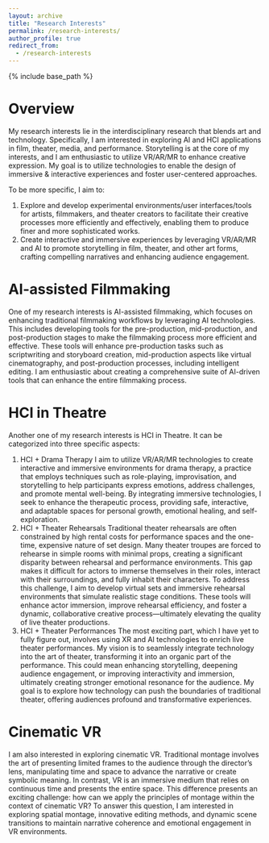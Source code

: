 ```yaml
---
layout: archive
title: "Research Interests"
permalink: /research-interests/
author_profile: true
redirect_from:
  - /research-interests
---
```


{% include base_path %}

Overview
======
My research interests lie in the interdisciplinary research that blends art and technology. Specifically, I am interested in exploring AI and HCI applications in film, theater, media, and performance. Storytelling is at the core of my interests, and I am enthusiastic to utilize VR/AR/MR to enhance creative expression. My goal is to utilize technologies to enable the design of immersive & interactive experiences and foster user-centered approaches.

To be more specific, I aim to:
1. Explore and develop experimental environments/user interfaces/tools for artists, filmmakers, and theater creators to facilitate their creative processes more efficiently and effectively, enabling them to produce finer and more sophisticated works.
2. Create interactive and immersive experiences by leveraging VR/AR/MR and AI to promote storytelling in film, theater, and other art forms, crafting compelling narratives and enhancing audience engagement.


AI-assisted Filmmaking
======
One of my research interests is AI-assisted filmmaking, which focuses on enhancing traditional filmmaking workflows by leveraging AI technologies. This includes developing tools for the pre-production, mid-production, and post-production stages to make the filmmaking process more efficient and effective. These tools will enhance pre-production tasks such as scriptwriting and storyboard creation, mid-production aspects like virtual cinematography, and post-production processes, including intelligent editing. I am enthusiastic about creating a comprehensive suite of AI-driven tools that can enhance the entire filmmaking process.


HCI in Theatre
======
Another one of my research interests is HCI in Theatre. It can be categorized into three specific aspects:
1. HCI + Drama Therapy
I aim to utilize VR/AR/MR technologies to create interactive and immersive environments for drama therapy, a practice that employs techniques such as role-playing, improvisation, and storytelling to help participants express emotions, address challenges, and promote mental well-being. By integrating immersive technologies, I seek to enhance the therapeutic process, providing safe, interactive, and adaptable spaces for personal growth, emotional healing, and self-exploration.
2. HCI + Theater Rehearsals
Traditional theater rehearsals are often constrained by high rental costs for performance spaces and the one-time, expensive nature of set design. Many theater troupes are forced to rehearse in simple rooms with minimal props, creating a significant disparity between rehearsal and performance environments. This gap makes it difficult for actors to immerse themselves in their roles, interact with their surroundings, and fully inhabit their characters. To address this challenge, I aim to develop virtual sets and immersive rehearsal environments that simulate realistic stage conditions. These tools will enhance actor immersion, improve rehearsal efficiency, and foster a dynamic, collaborative creative process—ultimately elevating the quality of live theater productions.
3. HCI + Theater Performances
The most exciting part, which I have yet to fully figure out, involves using XR and AI technologies to enrich live theater performances. My vision is to seamlessly integrate technology into the art of theater, transforming it into an organic part of the performance. This could mean enhancing storytelling, deepening audience engagement, or improving interactivity and immersion, ultimately creating stronger emotional resonance for the audience. My goal is to explore how technology can push the boundaries of traditional theater, offering audiences profound and transformative experiences.



Cinematic VR
======
I am also interested in exploring cinematic VR. Traditional montage involves the art of presenting limited frames to the audience through the director’s lens, manipulating time and space to advance the narrative or create symbolic meaning. In contrast, VR is an immersive medium that relies on continuous time and presents the entire space. This difference presents an exciting challenge: how can we apply the principles of montage within the context of cinematic VR? To answer this question, I am interested in exploring spatial montage, innovative editing methods, and dynamic scene transitions to maintain narrative coherence and emotional engagement in VR environments.




